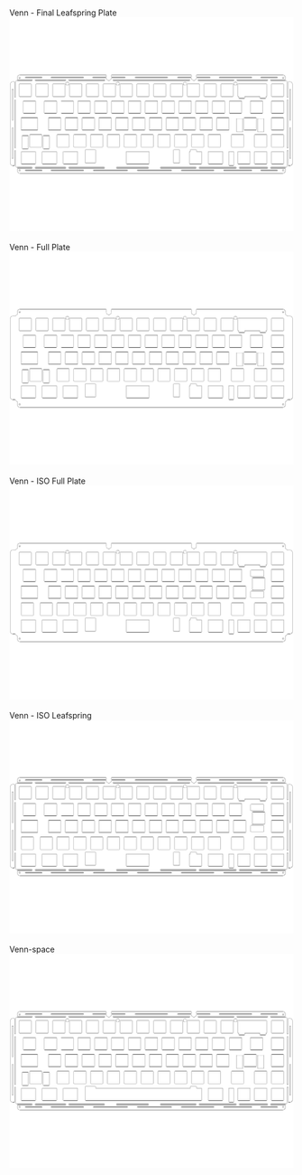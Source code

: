 <br/>Venn - Final Leafspring Plate<br/>![image](./Venn%20-%20Final%20Leafspring%20Plate.png)<br/>
<br/>Venn - Full Plate<br/>![image](./Venn%20-%20Full%20Plate.png)<br/>
<br/>Venn - ISO Full Plate<br/>![image](./Venn%20-%20ISO%20Full%20Plate.png)<br/>
<br/>Venn - ISO Leafspring<br/>![image](./Venn%20-%20ISO%20Leafspring.png)<br/>
<br/>Venn-space<br/>![image](./Venn-space.png)<br/>
